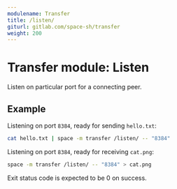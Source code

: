 ```yaml
---
modulename: Transfer
title: /listen/
giturl: gitlab.com/space-sh/transfer
weight: 200
---
```

# Transfer module: Listen

Listen on particular port for a connecting peer.


## Example

Listening on port `8384`, ready for sending `hello.txt`:
```sh
cat hello.txt | space -m transfer /listen/ -- "8384"
```

Listening on port `8384`, ready for receiving `cat.png`:
```sh
space -m transfer /listen/ -- "8384" > cat.png
```

Exit status code is expected to be 0 on success.
